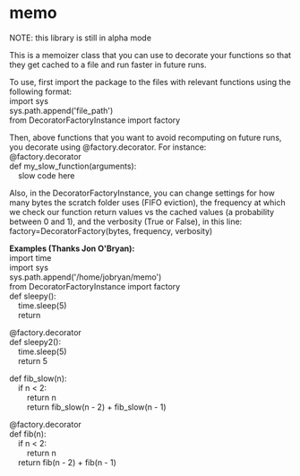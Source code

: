 memo
====

NOTE: this library is still in alpha mode

This is a memoizer class that you can use to decorate your functions so that they get cached to a file and run faster in future runs.

To use, first import the package to the files with relevant functions using the following format:<br>
import sys<br>
sys.path.append('file_path')<br>
from DecoratorFactoryInstance import factory

Then, above functions that you want to avoid recomputing on future runs, you decorate using @factory.decorator.  For instance:<br>
@factory.decorator<br>
def my_slow_function(arguments):<br>
&nbsp;&nbsp;&nbsp;&nbsp;slow code here<br>
  
Also, in the DecoratorFactoryInstance, you can change settings for how many bytes the scratch folder uses (FIFO eviction), the frequency at which we check our function return values vs the cached values (a probability between 0 and 1), and the verbosity (True or False), in this line:<br>
factory=DecoratorFactory(bytes, frequency, verbosity)

<b>Examples (Thanks Jon O'Bryan):</b><br>
import time<br>
import sys<br>
sys.path.append('/home/jobryan/memo')<br>
from DecoratorFactoryInstance import factory<br>
def sleepy():<br>
&nbsp;&nbsp;&nbsp;&nbsp;time.sleep(5)<br>
&nbsp;&nbsp;&nbsp;&nbsp;return<br>

@factory.decorator<br>
def sleepy2():<br>
&nbsp;&nbsp;&nbsp;&nbsp;time.sleep(5)<br>
&nbsp;&nbsp;&nbsp;&nbsp;return 5<br>

def fib_slow(n):<br>
&nbsp;&nbsp;&nbsp;&nbsp;if n < 2:<br>
&nbsp;&nbsp;&nbsp;&nbsp;&nbsp;&nbsp;&nbsp;&nbsp;return n<br>
&nbsp;&nbsp;&nbsp;&nbsp;&nbsp;&nbsp;&nbsp;&nbsp;return fib_slow(n - 2) + fib_slow(n - 1)<br>

@factory.decorator<br>
def fib(n):<br>
&nbsp;&nbsp;&nbsp;&nbsp;if n < 2:<br>
&nbsp;&nbsp;&nbsp;&nbsp;&nbsp;&nbsp;&nbsp;&nbsp;return n<br>
&nbsp;&nbsp;&nbsp;&nbsp;return fib(n - 2) + fib(n - 1)<br>
